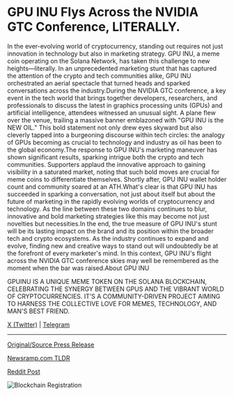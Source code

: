 # GPU INU Flys Across the NVIDIA GTC Conference, LITERALLY.

In the ever-evolving world of cryptocurrency, standing out requires not just innovation in technology but also in marketing strategy. GPU INU, a meme coin operating on the Solana Network, has taken this challenge to new heights—literally. In an unprecedented marketing stunt that has captured the attention of the crypto and tech communities alike, GPU INU orchestrated an aerial spectacle that turned heads and sparked conversations across the industry.During the NVIDIA GTC conference, a key event in the tech world that brings together developers, researchers, and professionals to discuss the latest in graphics processing units (GPUs) and artificial intelligence, attendees witnessed an unusual sight. A plane flew over the venue, trailing a massive banner emblazoned with "GPU INU is the NEW OIL." This bold statement not only drew eyes skyward but also cleverly tapped into a burgeoning discourse within tech circles: the analogy of GPUs becoming as crucial to technology and industry as oil has been to the global economy.The response to GPU INU's marketing maneuver has shown significant results, sparking intrigue both the crypto and tech communities. Supporters applaud the innovative approach to gaining visibility in a saturated market, noting that such bold moves are crucial for meme coins to differentiate themselves. Shortly after, GPU INU wallet holder count and community soared at an ATH.What's clear is that GPU INU has succeeded in sparking a conversation, not just about itself but about the future of marketing in the rapidly evolving worlds of cryptocurrency and technology. As the line between these two domains continues to blur, innovative and bold marketing strategies like this may become not just novelties but necessities.In the end, the true measure of GPU INU's stunt will be its lasting impact on the brand and its position within the broader tech and crypto ecosystems. As the industry continues to expand and evolve, finding new and creative ways to stand out will undoubtedly be at the forefront of every marketer's mind. In this context, GPU INU's flight across the NVIDIA GTC conference skies may well be remembered as the moment when the bar was raised.About GPU INU

GPUINU IS A UNIQUE MEME TOKEN ON THE SOLANA BLOCKCHAIN, CELEBRATING THE SYNERGY BETWEEN GPUS AND THE VIBRANT WORLD OF CRYPTOCURRENCIES. IT’S A COMMUNITY-DRIVEN PROJECT AIMING TO HARNESS THE COLLECTIVE LOVE FOR MEMES, TECHNOLOGY, AND MAN'S BEST FRIEND.

[X (Twitter)](https://twitter.com/GPU_inu) | [Telegram](https://t.me/GPU_inu) 

---

[Original/Source Press Release](https://blockchainwire.io/press-release/gpu-inu-flys-across-the-nvidia-gtc-conference-literally)
                    

[Newsramp.com TLDR](None) 



[Reddit Post](https://www.reddit.com/r/CryptoNewsInfo/comments/1bijvk5/gpu_inus_aerial_marketing_stunt_at_nvidia_gtc/) 



![Blockchain Registration](https://cdn.newsramp.app/blockchainwire/qrcode/243/19/pend9WnJ.webp)
